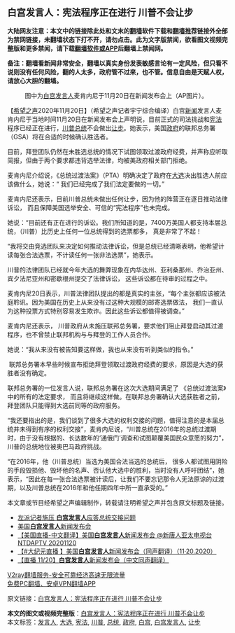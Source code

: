  <h2>白宫发言人：宪法程序正在进行 川普不会让步</h2> <p class="notice"><b>大陆网友注意：本文中的链接除此处和文末的<a href="https://github.com/bannedbook/fanqiang" >翻墙</a>软件下载和<a href="https://github.com/killgcd/justmysocks/blob/master/README.md">翻墙推荐</a>链接外全部为禁网链接，未翻墙状态下打不开，请勿点击。此为文字版禁闻，欲看图文视频完整版和更多禁闻，请下载<a href="https://github.com/bannedbook/fanqiang">翻墙软件或APP</a>后翻墙上禁闻网。</p><p>备注：翻墙看新闻非常安全，翻墙以真实身份发表敏感言论有一定风险，但只看不说则没有任何风险，翻的人太多，政府管不过来，也不管。信息自由是天赋人权，请放心大胆的翻墙。</b></p>  <div class="entry"> <figure><figcaption>图中为<a href="https://www.bannedbook.org/bnews/tag/%e7%99%bd%e5%ae%ab/" class="st_tag internal_tag" rel="tag" title="标签 白宫 下的日志">白宫</a><a href="https://www.bannedbook.org/bnews/tag/%E5%8F%91%E8%A8%80%E4%BA%BA/" class="st_tag internal_tag" rel="tag" title="标签 发言人 下的日志">发言人</a>麦肯内尼于11月20日在新闻发布会上（AP图片）。</figcaption></figure> <p>【<span class='wp_keywordlink_affiliate'><a href="https://www.soundofhope.org" title="希望之声" target="_blank">希望之声</a></span>2020年11月20日】（希望之声记者宇宁综合编译）白宫<span class='wp_keywordlink_affiliate'><a href="https://www.bannedbook.org/" title="新闻">新闻</a></span>发言人麦肯内尼于当地时间11月20日在新闻发布会上声明说，目前正式的司法挑战和<a href="https://www.bannedbook.org/bnews/tag/%e5%ae%aa%e6%b3%95/" class="st_tag internal_tag" rel="tag" title="标签 宪法 下的日志">宪法</a>程序已经正在进行，<a href="https://www.bannedbook.org/bnews/tag/%e5%b7%9d%e6%99%ae/" class="st_tag internal_tag" rel="tag" title="标签 川普 下的日志">川普</a><a href="https://www.bannedbook.org/bnews/tag/%e6%80%bb%e7%bb%9f/" class="st_tag internal_tag" rel="tag" title="标签 总统 下的日志">总统</a>不会做出<a href="https://www.bannedbook.org/bnews/tag/%E8%AE%A9%E6%AD%A5/" class="st_tag internal_tag" rel="tag" title="标签 让步 下的日志">让步</a>。她表示，美国<a href="https://www.bannedbook.org/bnews/tag/%e6%94%bf%e5%ba%9c/" class="st_tag internal_tag" rel="tag" title="标签 政府 下的日志">政府</a>的联邦总务署（GSA）将在合适的时候确认胜选者。</p> <p>目前，拜登团队仍然在未胜选总统的情况下试图领取过渡政府经费，并声称应听取简报，但由于两个要求都违背选举法律，均被美政府相关部门拒绝。</p> <p>麦肯内尼介绍说，《总统过渡法案》（PTA）明确决定了政府在<a href="https://www.bannedbook.org/bnews/tag/%e5%a4%a7%e9%80%89/" class="st_tag internal_tag" rel="tag" title="标签 大选 下的日志">大选</a>决出胜选人前应该做什么，她说：“ 我们已经完成了我们法定要做的一切。”</p> <p>麦肯内尼还表示，目前川普总统未做出任何让步，因为他的阵营正在逐日推动法律诉讼， 而且保障美国选举安全、可信的“宪法程序”也未完成。</p>  <p>她说：“目前还有正在进行的诉讼。我们所知道的是，7400万美国人都支持本届总统，（川普）比历史上任何一位总统得到的选票都多， 真是非常了不起！</p> <p>“我将交由竞选团队来决定如何推动法律诉讼，但是总统已经清晰表明，他希望计读每张合法选票，不计读任何一张非法选票”，她表示。</p> <p>川普的法律团队已经就今年大选的舞弊现象在内华达州、亚利桑那州、乔治亚州、宾夕法尼亚州和密歇根州提交了法律诉讼， 这些诉讼都在待审的过程之中。</p> <p>麦肯内尼20日表示，川普法律团队提出的都是真实的主张，“每个主张都应该被法庭聆讯。因为美国在历史上从来没有过这种大规模的邮寄选票做法， 我们一直认为这种投票方式特别容易发生欺诈。因此这些诉讼都值得被调查。”</p>  <p>麦肯内尼还表示， 川普政府从未施压联邦总务署，要求他们阻止拜登启动其过渡程序，也不曾禁止联邦机构与与拜登的工作人员合作。</p> <p>她说：“我从来没有被告知要这样做，我也从来没有听到类似的指令。”</p> <p> 联邦总务署本早些时候宣布拒绝拜登领取过渡政府经费的要求，原因是大选的获胜者没有确定。</p> <p>联邦总务署的一位发言人说，联邦总务署在这次大选期间满足了 《总统过渡法案》中的所有的法定要求， 而且将继续这样做。在联邦总务署确认大选获胜者之前，拜登团队只能得到大选前同等的政府服务。</p>  <p>“我还要指出的是，我们谈到了很多大选的权利交接的问题，值得注意的是本届总统并未得到有序的权利交接”，麦肯内尼说，“川普总统在2016年的总统过渡期时，由于没有根据的、长达数年的‘通俄门’调查和试图颠覆美国民众意愿的努力”，川普的总统地位被奥巴马政府挑战。</p> <p>“在2016年，他（川普总统）当选为美国合法当选的总统后， 很多人都试图用阴险的手段毁损他、毁坏他的名声、否认他大选中的胜利，当时没有人呼吁团结”，她表示，“因此在每一张合法选票被计读后，让我们不要忘记那令人无法原谅的过渡期，以及川普总统在2016年和他任期四年中所一直承受的。”</p> <p>本文章或节目经希望之声编辑制作，转载请注明希望之声并包含原文标题及链接。</p> <ul class='op-related-articles' title='相关阅读'> <li><a href='https://www.bannedbook.org/bnews/bannedvideo/20201121/1434577.html' target='_blank'>左派记者施压 <b>白宫发言人</b>应答总统交接问题</a></li> <li><a href='https://www.bannedbook.org/bnews/taiwannews/20201121/1434484.html' target='_blank'>美国<b>白宫发言人</b>新闻发布会</a></li> <li><a href='https://www.bannedbook.org/bnews/taiwannews/20201121/1434369.html' target='_blank'>【美国直播-中文翻译】美国<b>白宫发言人</b>新闻发布会  @新唐人亚太电视台NTDAPTV 20201120</a></li> <li><a href='https://www.bannedbook.org/bnews/bannedvideo/20201121/1434343.html' target='_blank'>【#大纪元直播 】美国<b>白宫发言人</b>新闻发布会（同声翻译）（11·20.2020）</a></li> <li><a href='https://www.bannedbook.org/bnews/bannedvideo/20201120/1434316.html' target='_blank'>【直播 11/20】<b>白宫发言人</b>新闻发布会（中文同声翻译）</a></li> </ul> <p class="texttj"> <a href="https://www.bannedbook.org/forum23/topic22702.html" target="_blank">V2ray翻墙服务-安全可靠经济高速无限流量</a><br/> <a href="https://github.com/bannedbook/fanqiang/wiki/%E7%A6%81%E9%97%BB%E7%BD%91%E5%AE%89%E5%8D%93%E7%BF%BB%E5%A2%99%E6%96%B0%E9%97%BBAPP" target="_blank">免费PC翻墙、安卓VPN翻墙APP</a></p><p>原文链接：<a class="src_link"  href="https://www.soundofhope.org/post/445183" target="_blank">白宫发言人：宪法程序正在进行 川普不会让步</a></p> <a name='sharetosocial'></a>       <div><b>本文的图文或视频完整版</b>：<a href='https://www.bannedbook.org/bnews/comments/20201121/1434708.html'>白宫发言人：宪法程序正在进行 川普不会让步</a></div>  </div><!--END ENTRY--> <div class="postfooter"> <div>本文标签：<a href="https://www.bannedbook.org/bnews/tag/%E5%8F%91%E8%A8%80%E4%BA%BA/" rel="tag">发言人</a>, <a href="https://www.bannedbook.org/bnews/tag/%e5%a4%a7%e9%80%89/" rel="tag">大选</a>, <a href="https://www.bannedbook.org/bnews/tag/%e5%ae%aa%e6%b3%95/" rel="tag">宪法</a>, <a href="https://www.bannedbook.org/bnews/tag/%e5%b7%9d%e6%99%ae/" rel="tag">川普</a>, <a href="https://www.bannedbook.org/bnews/tag/%e6%80%bb%e7%bb%9f/" rel="tag">总统</a>, <a href="https://www.bannedbook.org/bnews/tag/%e6%94%bf%e5%ba%9c/" rel="tag">政府</a>, <a href="https://www.bannedbook.org/bnews/tag/%e7%99%bd%e5%ae%ab/" rel="tag">白宫</a>, <a href="https://www.bannedbook.org/bnews/tag/%E7%99%BD%E5%AE%AB%E5%8F%91%E8%A8%80%E4%BA%BA/" rel="tag">白宫发言人</a>, <a href="https://www.bannedbook.org/bnews/tag/%E8%AE%A9%E6%AD%A5/" rel="tag">让步</a></div>  </div><!--END POSTFOOTER--> 